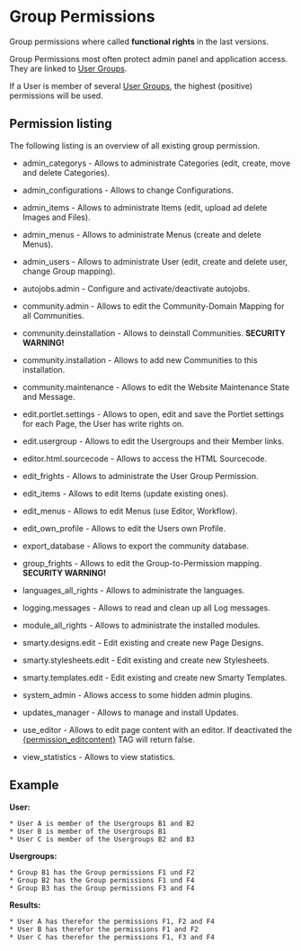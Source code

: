 # Group Permissions

Group permissions where called **functional rights** in the last versions.

Group Permissions most often protect admin panel and application access. They are linked to  [User Groups](manual/groupadmin).

If a User is member of several [User Groups](manual/groupadmin), the highest (positive) permissions will be used.

## Permission listing

The following listing is an overview of all existing group permission.


*  admin_categorys - Allows to administrate Categories (edit, create, move and delete Categories).

*  admin_configurations - Allows to change Configurations.

*  admin_items - Allows to administrate Items (edit, upload ad delete Images and Files).

*  admin_menus - Allows to administrate Menus (create and delete Menus).

*  admin_users - Allows to administrate User (edit, create and delete user, change Group mapping).

*  autojobs.admin - Configure and activate/deactivate autojobs.

*  community.admin - Allows to edit the Community-Domain Mapping for all Communities.

*  community.deinstallation - Allows to deinstall Communities. **SECURITY WARNING!**

*  community.installation - Allows to add new Communities to this installation.

*  community.maintenance - Allows to edit the Website Maintenance State and Message.

*  edit.portlet.settings - Allows to open, edit and save the Portlet settings for each Page, the User has write rights on.

*  edit.usergroup - Allows to edit the Usergroups and their Member links.

*  editor.html.sourcecode - Allows to access the HTML Sourcecode.

*  edit_frights - Allows to administrate the User Group Permission.

*  edit_items - Allows to edit Items (update existing ones).

*  edit_menus - Allows to edit Menus (use Editor, Workflow).

*  edit_own_profile - Allows to edit the Users own Profile.

*  export_database - Allows to export the community database.

*  group_frights - Allows to edit the Group-to-Permission mapping. **SECURITY WARNING!**

*  languages_all_rights - Allows to administrate the languages.

*  logging.messages - Allows to read and clean up all Log messages.

*  module_all_rights - Allows to administrate the installed modules.

*  smarty.designs.edit - Edit existing and create new Page Designs.

*  smarty.stylesheets.edit - Edit existing and create new Stylesheets.

*  smarty.templates.edit - Edit existing and create new Smarty Templates.

*  system_admin - Allows access to some hidden admin plugins.

*  updates_manager - Allows to manage and install Updates.

*  use_editor - Allows to edit page content with an editor. If deactivated the [{permission_editcontent}](smarty_tags/permission_editcontent) TAG will return false.

*  view_statistics - Allows to view statistics.

## Example

**User:**

    * User A is member of the Usergroups B1 and B2
    * User B is member of the Usergroups B1
    * User C is member of the Usergroups B2 and B3

**Usergroups:**

    * Group B1 has the Group permissions F1 und F2
    * Group B2 has the Group permissions F1 und F4
    * Group B3 has the Group permissions F3 and F4

**Results:**

    * User A has therefor the permissions F1, F2 and F4
    * User B has therefor the permissions F1 and F2
    * User C has therefor the permissions F1, F3 and F4

